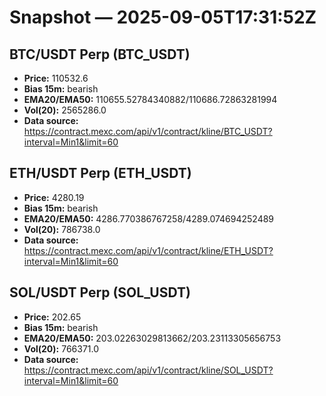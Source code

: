 # Snapshot — 2025-09-05T17:31:52Z

## BTC/USDT Perp (BTC_USDT)
- **Price:** 110532.6
- **Bias 15m:** bearish
- **EMA20/EMA50:** 110655.52784340882/110686.72863281994
- **Vol(20):** 2565286.0
- **Data source:** https://contract.mexc.com/api/v1/contract/kline/BTC_USDT?interval=Min1&limit=60

## ETH/USDT Perp (ETH_USDT)
- **Price:** 4280.19
- **Bias 15m:** bearish
- **EMA20/EMA50:** 4286.770386767258/4289.074694252489
- **Vol(20):** 786738.0
- **Data source:** https://contract.mexc.com/api/v1/contract/kline/ETH_USDT?interval=Min1&limit=60

## SOL/USDT Perp (SOL_USDT)
- **Price:** 202.65
- **Bias 15m:** bearish
- **EMA20/EMA50:** 203.02263029813662/203.23113305656753
- **Vol(20):** 766371.0
- **Data source:** https://contract.mexc.com/api/v1/contract/kline/SOL_USDT?interval=Min1&limit=60
